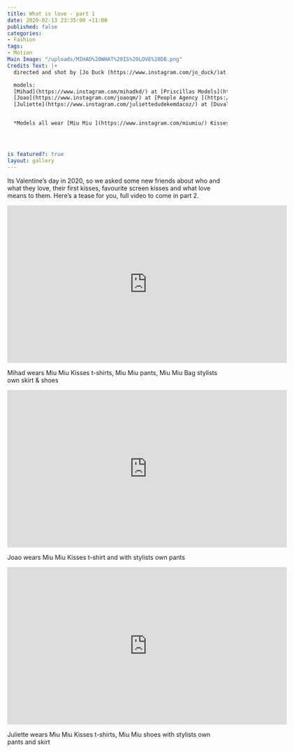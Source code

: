 ```yaml
---
title: What is love - part 1
date: 2020-02-13 23:35:00 +11:00
published: false
categories:
- Fashion
tags:
- Motion
Main Image: "/uploads/MIHAD%20WHAT%20IS%20LOVE%20DB.png"
Credits Text: |+
  directed and shot by [Jo Duck (https://www.instagram.com/jo_duck/)at [Art Box Black](https://www.instagram.com/artboxblack/) fashion editor [Abby Bennett](https://www.instagram.com/bennett_abby/) sound by Chris Murray at [3am productions (https://www.instagram.com/_3amproductions/) hair by [Bradwyn Jones](https://www.instagram.com/bradwynjones/) at [Union Management](https://www.instagram.com/union_management/) using [TIGI Professional ](https://www.instagram.com/tigi_anz/) make up by [Megan Harrison](https://www.instagram.com/meganharrisonmakeup/) using [MAC Cosmetics](https://www.instagram.com/maccosmetics/) photo assistant Sophie Gabrielle stylist assistant Matisse Tugendhaft

  models:
  [Mihad](https://www.instagram.com/mihadkd/) at [Priscillas Models](https://www.instagram.com/priscillasmodels/)
  [Joao](https://www.instagram.com/joaoqm/) at [People Agency ](https://www.instagram.com/people.agency/)
  [Juliette](https://www.instagram.com/juliettedudekemdacoz/) at [Duval Agency ](https://www.instagram.com/duval.agency/)


  *Models all wear [Miu Miu ](https://www.instagram.com/miumiu/) Kisses T-shirts - a capsule collection of T-shirts printed with film stills of some of cinema history’s most celebrated embraces, on sale now*




is featured?: true
layout: gallery
---
```


Its Valentine’s day in 2020, so we asked some new friends about who and what they love, their first kisses, favourite screen kisses and what love means to them. Here’s a tease for you, full video to come in part 2.

<iframe src="https://player.vimeo.com/video/391360387" width="640" height="360" frameborder="0" allow="autoplay; fullscreen" allowfullscreen></iframe>  

Mihad wears Miu Miu Kisses t-shirts, Miu Miu pants, Miu Miu Bag stylists own skirt & shoes

<iframe src="https://player.vimeo.com/video/391364738" width="640" height="360" frameborder="0" allow="autoplay; fullscreen" allowfullscreen></iframe>  

Joao wears Miu Miu Kisses t-shirt and with stylists own pants

<iframe src="https://player.vimeo.com/video/391361471" width="640" height="360" frameborder="0" allow="autoplay; fullscreen" allowfullscreen></iframe>  


Juliette wears Miu Miu Kisses t-shirts, Miu Miu shoes with stylists own pants and skirt



